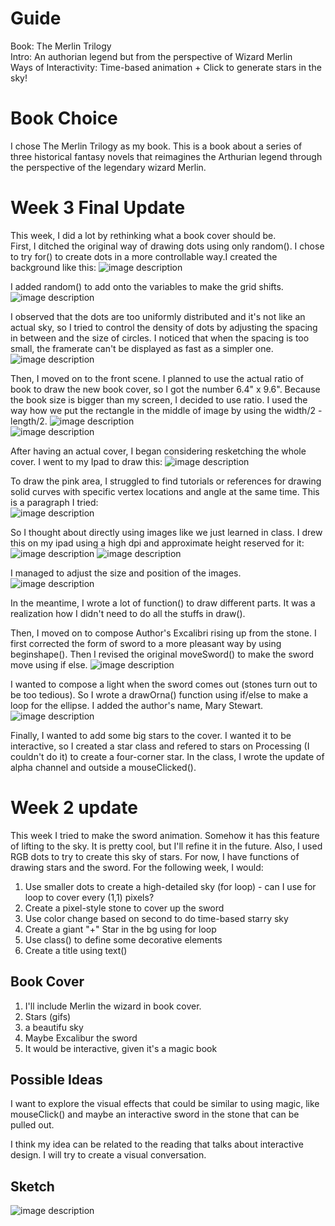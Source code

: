 # Guide
Book: The Merlin Trilogy  
Intro: An authorian legend but from the perspective of Wizard Merlin  
Ways of Interactivity: Time-based animation + Click to generate stars in the sky!  

# Book Choice
I chose The Merlin Trilogy as my book. This is a book about a series of three historical fantasy novels that reimagines the Arthurian legend through the perspective of the legendary wizard Merlin. 



# Week 3 Final Update
This week, I did a lot by rethinking what a book cover should be.   
First, I ditched the original way of drawing dots using only random(). I chose to try for() to create dots in a more controllable way.I created the background like this:
![image description](./5.png)  

I added random() to add onto the variables to make the grid shifts.  
![image description](./6.png)  


I observed that the dots are too uniformly distributed and it's not like an actual sky, so I tried to control the density of dots by adjusting the spacing in between and the size of circles. I noticed that when the spacing is too small, the framerate can't be displayed as fast as a simpler one.   
![image description](./4.png)  

Then, I moved on to the front scene. I planned to use the actual ratio of book to draw the new book cover, so I got the number 6.4" x 9.6". Because the book size is bigger than my screen, I decided to use ratio. I used the way how we put the rectangle in the middle of image by using the width/2 - length/2. 
![image description](./7.png)  
![image description](./8.png)  


After having an actual cover, I began considering resketching the whole cover. I went to my Ipad to draw this:
![image description](./9.png)  

To draw the pink area, I struggled to find tutorials or references for drawing solid curves with specific vertex locations and angle at the same time. This is a paragraph I tried:  
![image description](./11.png)  


 So I thought about directly using images like we just learned in class. I drew this on my ipad using a high dpi and approximate height reserved for it:
![image description](./12.png) 
![image description](./10.png) 

I managed to adjust the size and position of the images.   
![image description](./13.png) 

In the meantime, I wrote a lot of function() to draw different parts. It was a realization how I didn't need to do all the stuffs in draw().  

Then, I moved on to compose Author's Excalibri rising up from the stone. I first corrected the form of sword to a more pleasant way by using beginshape(). Then I revised the original moveSword() to make the sword move using if else. 
![image description](./14.png) 


I wanted to compose a light when the sword comes out (stones turn out to be too tedious). So I wrote a drawOrna() function using if/else to make a loop for the ellipse. I added the author's name, Mary Stewart. 
![image description](./15.png) 


Finally, I wanted to add some big stars to the cover. I wanted it to be interactive, so I created a star class and refered to stars on Processing (I couldn't do it) to create a four-corner star. In the class, I wrote the update of alpha channel and outside a mouseClicked(). 



















# Week 2 update
This week I tried to make the sword animation. Somehow it has this feature of lifting to the sky. It is pretty cool, but I'll refine it in the future. Also, I used RGB dots to try to create this sky of stars. For now, I have functions of drawing stars and the sword. For the following week, I would:

1. Use smaller dots to create a high-detailed sky (for loop) - can I use for loop to cover every (1,1) pixels?
2. Create a pixel-style stone to cover up the sword
3. Use color change based on second to do time-based starry sky
4. Create a giant "+" Star in the bg using for loop
5. Use class() to define some decorative elements
6. Create a title using text()




## Book Cover
1. I'll include Merlin the wizard in book cover. 
2. Stars (gifs)
3. a beautifu sky
4. Maybe Excalibur the sword
5. It would be interactive, given it's a magic book

## Possible Ideas
I want to explore the visual effects that could be similar to using magic, like mouseClick() and maybe an interactive sword in the stone that can be pulled out.  

I think my idea can be related to the reading that talks about interactive design. I will try to create a visual conversation.


## Sketch
![image description](./1.png)  


